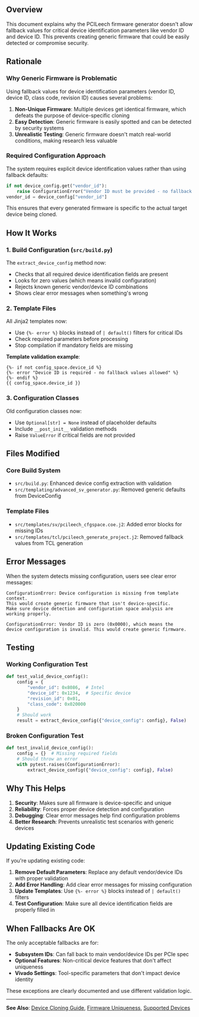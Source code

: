 
## Overview

This document explains why the PCILeech firmware generator doesn't allow fallback values for critical device identification parameters like vendor ID and device ID. This prevents creating generic firmware that could be easily detected or compromise security.

## Rationale

### Why Generic Firmware is Problematic

Using fallback values for device identification parameters (vendor ID, device ID, class code, revision ID) causes several problems:

1. **Non-Unique Firmware**: Multiple devices get identical firmware, which defeats the purpose of device-specific cloning
2. **Easy Detection**: Generic firmware is easily spotted and can be detected by security systems
3. **Unrealistic Testing**: Generic firmware doesn't match real-world conditions, making research less valuable

### Required Configuration Approach

The system requires explicit device identification values rather than using fallback defaults:

```python
if not device_config.get("vendor_id"):
    raise ConfigurationError("Vendor ID must be provided - no fallback allowed")
vendor_id = device_config["vendor_id"]
```

This ensures that every generated firmware is specific to the actual target device being cloned.

## How It Works

### 1. Build Configuration (`src/build.py`)

The `extract_device_config` method now:

- Checks that all required device identification fields are present
- Looks for zero values (which means invalid configuration)
- Rejects known generic vendor/device ID combinations
- Shows clear error messages when something's wrong

### 2. Template Files

All Jinja2 templates now:

- Use `{%- error %}` blocks instead of `| default()` filters for critical IDs
- Check required parameters before processing
- Stop compilation if mandatory fields are missing

**Template validation example**:

```jinja
{%- if not config_space.device_id %}
{%- error "Device ID is required - no fallback values allowed" %}
{%- endif %}
{{ config_space.device_id }}
```

### 3. Configuration Classes

Old configuration classes now:

- Use `Optional[str] = None` instead of placeholder defaults
- Include `__post_init__` validation methods
- Raise `ValueError` if critical fields are not provided

## Files Modified

### Core Build System

- `src/build.py`: Enhanced device config extraction with validation
- `src/templating/advanced_sv_generator.py`: Removed generic defaults from DeviceConfig

### Template Files

- `src/templates/sv/pcileech_cfgspace.coe.j2`: Added error blocks for missing IDs
- `src/templates/tcl/pcileech_generate_project.j2`: Removed fallback values from TCL generation

## Error Messages

When the system detects missing configuration, users see clear error messages:

```text
ConfigurationError: Device configuration is missing from template context. 
This would create generic firmware that isn't device-specific. 
Make sure device detection and configuration space analysis are working properly.
```

```text
ConfigurationError: Vendor ID is zero (0x0000), which means the 
device configuration is invalid. This would create generic firmware.
```

## Testing

### Working Configuration Test

```python
def test_valid_device_config():
    config = {
        "vendor_id": 0x8086,  # Intel
        "device_id": 0x1234,  # Specific device
        "revision_id": 0x01,
        "class_code": 0x020000
    }
    # Should work
    result = extract_device_config({"device_config": config}, False)
```

### Broken Configuration Test

```python
def test_invalid_device_config():
    config = {}  # Missing required fields
    # Should throw an error
    with pytest.raises(ConfigurationError):
        extract_device_config({"device_config": config}, False)
```

## Why This Helps

1. **Security**: Makes sure all firmware is device-specific and unique
2. **Reliability**: Forces proper device detection and configuration
3. **Debugging**: Clear error messages help find configuration problems
4. **Better Research**: Prevents unrealistic test scenarios with generic devices

## Updating Existing Code

If you're updating existing code:

1. **Remove Default Parameters**: Replace any default vendor/device IDs with proper validation
2. **Add Error Handling**: Add clear error messages for missing configuration
3. **Update Templates**: Use `{%- error %}` blocks instead of `| default()` filters
4. **Test Configuration**: Make sure all device identification fields are properly filled in

## When Fallbacks Are OK

The only acceptable fallbacks are for:

- **Subsystem IDs**: Can fall back to main vendor/device IDs per PCIe spec
- **Optional Features**: Non-critical device features that don't affect uniqueness
- **Vivado Settings**: Tool-specific parameters that don't impact device identity

These exceptions are clearly documented and use different validation logic.

---

**See Also**: [Device Cloning Guide](device-cloning), [Firmware Uniqueness](firmware-uniqueness), [Supported Devices](supported-devices)
